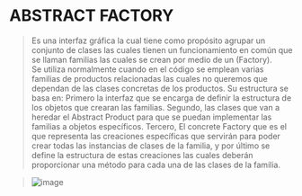 # ABSTRACT FACTORY
>Es una interfaz gráfica la cual tiene como propósito agrupar un conjunto de clases las cuales tienen un funcionamiento en común que se llaman familias las cuales se crean por medio de un (Factory).  
>Se utiliza normalmente cuando en el código se emplean varias familias de productos relacionadas las cuales no queremos que dependan de las clases concretas de los productos.
>Su estructura se basa en: Primero la interfaz que se encarga de definir la estructura de los objetos que crearan las familias.
>Segundo, las clases que van a heredar el Abstract Product para que se puedan implementar las familias a objetos específicos.
>Tercero, El concrete Factory que es el que representa las creaciones específicas que servirán para poder crear todas las
instancias de clases de la familia, y por último se define la estructura de estas creaciones las cuales deberán proporcionar una método para cada una de las clases de la familia.

>![image](https://user-images.githubusercontent.com/107563234/198850933-19d31a39-7992-40ed-b993-2c1ec64968db.png)
